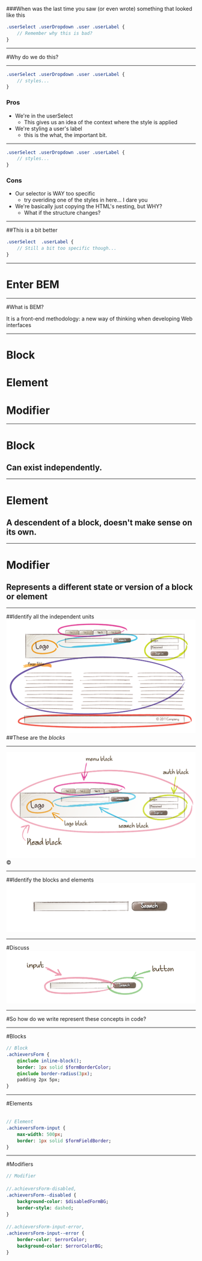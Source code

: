 
###When was the last time you saw (or even wrote) something that looked like this

```sass
.userSelect .userDropdown .user .userLabel {
	// Remember why this is bad?
}
```

---

#Why do we do this?

---

```sass
.userSelect .userDropdown .user .userLabel {
	// styles...
}
```

### Pros
- We're in the userSelect
	- This gives us an idea of the context where the style is applied
- We're styling a user's label
	- this is the what, the important bit.

---

```sass
.userSelect .userDropdown .user .userLabel {
	// styles...
}
```

### Cons
-  Our selector is WAY too specific
	- try overiding one of the styles in here... I dare you
-  We're basically just copying the HTML's nesting, but WHY? 
	- What if the structure changes?

---

##This is a bit better

```sass
.userSelect  .userLabel {
	// Still a bit too specific though...
}
```

---

# Enter BEM

---

#What is BEM?

It is a front-end methodology: a new way of thinking when developing Web interfaces

---

# Block
# Element
# Modifier


---

# Block
## Can exist independently.

---

# Element
## A descendent of a block, doesn't make sense on its own.

---

# Modifier
## Represents a different state or version of a block or element

---

##Identify all the independent units 
!["Website"](/images/BEM/site-marked.png)
##These are the _blocks_

---

!["Website"](/images/BEM/head-marked.png)
<br>
&copy; 

---

##Identify the blocks and elements
!["Website"](/images/BEM/search-block.png)

---

#Discuss
!["Website"](/images/BEM/search-block-marked.png)

---

#So how do we write represent these concepts in code?

---

#Blocks

```sass
// Block
.achieversForm {
	@include inline-block();
	border: 1px solid $formBorderColor;
	@include border-radius(3px);
	padding 2px 5px;
}

```

---

#Elements
```sass

// Element
.achieversForm-input {
	max-width: 500px;
	border: 1px solid $formFieldBorder;
}
```

---


#Modifiers
```sass
// Modifier

//.achieversForm-disabled,
.achieversForm--disabled {
	background-color: $disabledFormBG;
	border-style: dashed;
}

//.achieversForm-input-error,
.achieversForm-input--error {
	border-color: $errorColor;
	background-color: $errorColorBG;
}
```

